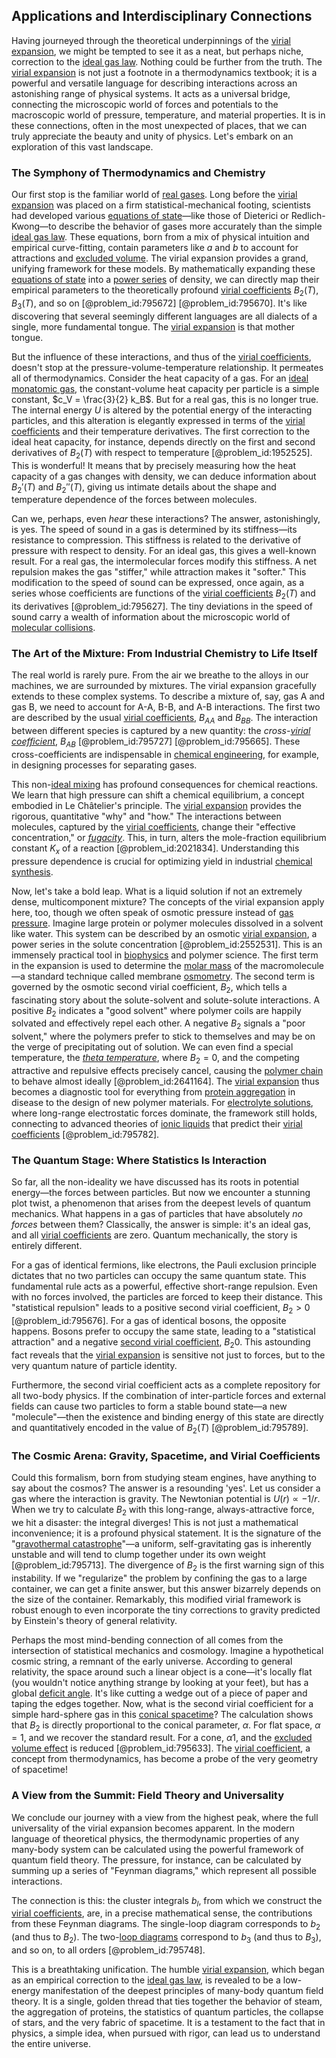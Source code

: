 ## Applications and Interdisciplinary Connections

Having journeyed through the theoretical underpinnings of the [virial expansion](@article_id:144348), we might be tempted to see it as a neat, but perhaps niche, correction to the [ideal gas law](@article_id:146263). Nothing could be further from the truth. The [virial expansion](@article_id:144348) is not just a footnote in a thermodynamics textbook; it is a powerful and versatile language for describing interactions across an astonishing range of physical systems. It acts as a universal bridge, connecting the microscopic world of forces and potentials to the macroscopic world of pressure, temperature, and material properties. It is in these connections, often in the most unexpected of places, that we can truly appreciate the beauty and unity of physics. Let's embark on an exploration of this vast landscape.

### The Symphony of Thermodynamics and Chemistry

Our first stop is the familiar world of [real gases](@article_id:136327). Long before the [virial expansion](@article_id:144348) was placed on a firm statistical-mechanical footing, scientists had developed various [equations of state](@article_id:193697)—like those of Dieterici or Redlich-Kwong—to describe the behavior of gases more accurately than the simple [ideal gas law](@article_id:146263). These equations, born from a mix of physical intuition and empirical curve-fitting, contain parameters like $a$ and $b$ to account for attractions and [excluded volume](@article_id:141596). The virial expansion provides a grand, unifying framework for these models. By mathematically expanding these [equations of state](@article_id:193697) into a [power series](@article_id:146342) of density, we can directly map their empirical parameters to the theoretically profound [virial coefficients](@article_id:146193) $B_2(T)$, $B_3(T)$, and so on [@problem_id:795672] [@problem_id:795670]. It's like discovering that several seemingly different languages are all dialects of a single, more fundamental tongue. The [virial expansion](@article_id:144348) is that mother tongue.

But the influence of these interactions, and thus of the [virial coefficients](@article_id:146193), doesn't stop at the pressure-volume-temperature relationship. It permeates all of thermodynamics. Consider the heat capacity of a gas. For an [ideal monatomic gas](@article_id:138266), the constant-volume heat capacity per particle is a simple constant, $c_V = \frac{3}{2} k_B$. But for a real gas, this is no longer true. The internal energy $U$ is altered by the potential energy of the interacting particles, and this alteration is elegantly expressed in terms of the [virial coefficients](@article_id:146193) and their temperature derivatives. The first correction to the ideal heat capacity, for instance, depends directly on the first and second derivatives of $B_2(T)$ with respect to temperature [@problem_id:1952525]. This is wonderful! It means that by precisely measuring how the heat capacity of a gas changes with density, we can deduce information about $B_2'(T)$ and $B_2''(T)$, giving us intimate details about the shape and temperature dependence of the forces between molecules.

Can we, perhaps, even *hear* these interactions? The answer, astonishingly, is yes. The speed of sound in a gas is determined by its stiffness—its resistance to compression. This stiffness is related to the derivative of pressure with respect to density. For an ideal gas, this gives a well-known result. For a real gas, the intermolecular forces modify this stiffness. A net repulsion makes the gas "stiffer," while attraction makes it "softer." This modification to the speed of sound can be expressed, once again, as a series whose coefficients are functions of the [virial coefficients](@article_id:146193) $B_2(T)$ and its derivatives [@problem_id:795627]. The tiny deviations in the speed of sound carry a wealth of information about the microscopic world of [molecular collisions](@article_id:136840).

### The Art of the Mixture: From Industrial Chemistry to Life Itself

The real world is rarely pure. From the air we breathe to the alloys in our machines, we are surrounded by mixtures. The virial expansion gracefully extends to these complex systems. To describe a mixture of, say, gas A and gas B, we need to account for A-A, B-B, and A-B interactions. The first two are described by the usual [virial coefficients](@article_id:146193), $B_{AA}$ and $B_{BB}$. The interaction between different species is captured by a new quantity: the *cross-[virial coefficient](@article_id:159693)*, $B_{AB}$ [@problem_id:795727] [@problem_id:795665]. These cross-coefficients are indispensable in [chemical engineering](@article_id:143389), for example, in designing processes for separating gases.

This non-[ideal mixing](@article_id:150269) has profound consequences for chemical reactions. We learn that high pressure can shift a chemical equilibrium, a concept embodied in Le Châtelier's principle. The [virial expansion](@article_id:144348) provides the rigorous, quantitative "why" and "how." The interactions between molecules, captured by the [virial coefficients](@article_id:146193), change their "effective concentration," or *[fugacity](@article_id:136040)*. This, in turn, alters the mole-fraction equilibrium constant $K_x$ of a reaction [@problem_id:2021834]. Understanding this pressure dependence is crucial for optimizing yield in industrial [chemical synthesis](@article_id:266473).

Now, let's take a bold leap. What is a liquid solution if not an extremely dense, multicomponent mixture? The concepts of the virial expansion apply here, too, though we often speak of osmotic pressure instead of [gas pressure](@article_id:140203). Imagine large protein or polymer molecules dissolved in a solvent like water. This system can be described by an osmotic [virial expansion](@article_id:144348), a power series in the solute concentration [@problem_id:2552531]. This is an immensely practical tool in [biophysics](@article_id:154444) and polymer science. The first term in the expansion is used to determine the [molar mass](@article_id:145616) of the macromolecule—a standard technique called membrane [osmometry](@article_id:140696). The second term is governed by the osmotic second virial coefficient, $B_2$, which tells a fascinating story about the solute-solvent and solute-solute interactions. A positive $B_2$ indicates a "good solvent" where polymer coils are happily solvated and effectively repel each other. A negative $B_2$ signals a "poor solvent," where the polymers prefer to stick to themselves and may be on the verge of precipitating out of solution. We can even find a special temperature, the *[theta temperature](@article_id:147594)*, where $B_2=0$, and the competing attractive and repulsive effects precisely cancel, causing the [polymer chain](@article_id:200881) to behave almost ideally [@problem_id:2641164]. The [virial expansion](@article_id:144348) thus becomes a diagnostic tool for everything from [protein aggregation](@article_id:175676) in disease to the design of new polymer materials. For [electrolyte solutions](@article_id:142931), where long-range electrostatic forces dominate, the framework still holds, connecting to advanced theories of [ionic liquids](@article_id:272098) that predict their [virial coefficients](@article_id:146193) [@problem_id:795782].

### The Quantum Stage: Where Statistics Is Interaction

So far, all the non-ideality we have discussed has its roots in potential energy—the forces between particles. But now we encounter a stunning plot twist, a phenomenon that arises from the deepest levels of quantum mechanics. What happens in a gas of particles that have absolutely *no forces* between them? Classically, the answer is simple: it's an ideal gas, and all [virial coefficients](@article_id:146193) are zero. Quantum mechanically, the story is entirely different.

For a gas of identical fermions, like electrons, the Pauli exclusion principle dictates that no two particles can occupy the same quantum state. This fundamental rule acts as a powerful, effective short-range repulsion. Even with no forces involved, the particles are forced to keep their distance. This "statistical repulsion" leads to a positive second virial coefficient, $B_2 > 0$ [@problem_id:795676]. For a gas of identical bosons, the opposite happens. Bosons prefer to occupy the same state, leading to a "statistical attraction" and a negative [second virial coefficient](@article_id:141270), $B_2  0$. This astounding fact reveals that the [virial expansion](@article_id:144348) is sensitive not just to forces, but to the very quantum nature of particle identity.

Furthermore, the second virial coefficient acts as a complete repository for all two-body physics. If the combination of inter-particle forces and external fields can cause two particles to form a stable bound state—a new "molecule"—then the existence and binding energy of this state are directly and quantitatively encoded in the value of $B_2(T)$ [@problem_id:795789].

### The Cosmic Arena: Gravity, Spacetime, and Virial Coefficients

Could this formalism, born from studying steam engines, have anything to say about the cosmos? The answer is a resounding 'yes'. Let us consider a gas where the interaction is gravity. The Newtonian potential is $U(r) \propto -1/r$. When we try to calculate $B_2$ with this long-range, always-attractive force, we hit a disaster: the integral diverges! This is not just a mathematical inconvenience; it is a profound physical statement. It is the signature of the "[gravothermal catastrophe](@article_id:160664)"—a uniform, self-gravitating gas is inherently unstable and will tend to clump together under its own weight [@problem_id:795713]. The divergence of $B_2$ is the first warning sign of this instability. If we "regularize" the problem by confining the gas to a large container, we can get a finite answer, but this answer bizarrely depends on the size of the container. Remarkably, this modified virial framework is robust enough to even incorporate the tiny corrections to gravity predicted by Einstein's theory of general relativity.

Perhaps the most mind-bending connection of all comes from the intersection of statistical mechanics and cosmology. Imagine a hypothetical cosmic string, a remnant of the early universe. According to general relativity, the space around such a linear object is a cone—it's locally flat (you wouldn't notice anything strange by looking at your feet), but has a global [deficit angle](@article_id:181572). It's like cutting a wedge out of a piece of paper and taping the edges together. Now, what is the second virial coefficient for a simple hard-sphere gas in this [conical spacetime](@article_id:157487)? The calculation shows that $B_2$ is directly proportional to the conical parameter, $\alpha$. For flat space, $\alpha=1$, and we recover the standard result. For a cone, $\alpha  1$, and the [excluded volume effect](@article_id:146566) is reduced [@problem_id:795633]. The [virial coefficient](@article_id:159693), a concept from thermodynamics, has become a probe of the very geometry of spacetime!

### A View from the Summit: Field Theory and Universality

We conclude our journey with a view from the highest peak, where the full universality of the virial expansion becomes apparent. In the modern language of theoretical physics, the thermodynamic properties of any many-body system can be calculated using the powerful framework of quantum field theory. The pressure, for instance, can be calculated by summing up a series of "Feynman diagrams," which represent all possible interactions.

The connection is this: the cluster integrals $b_l$, from which we construct the [virial coefficients](@article_id:146193), are, in a precise mathematical sense, the contributions from these Feynman diagrams. The single-loop diagram corresponds to $b_2$ (and thus to $B_2$). The two-[loop diagrams](@article_id:148793) correspond to $b_3$ (and thus to $B_3$), and so on, to all orders [@problem_id:795748].

This is a breathtaking unification. The humble [virial expansion](@article_id:144348), which began as an empirical correction to the [ideal gas law](@article_id:146263), is revealed to be a low-energy manifestation of the deepest principles of many-body quantum field theory. It is a single, golden thread that ties together the behavior of steam, the aggregation of proteins, the statistics of quantum particles, the collapse of stars, and the very fabric of spacetime. It is a testament to the fact that in physics, a simple idea, when pursued with rigor, can lead us to understand the entire universe.